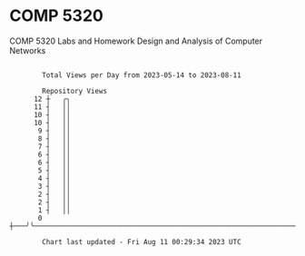 # COMP 5320
COMP 5320 Labs and Homework 
Design and Analysis of Computer Networks

```

        Total Views per Day from 2023-05-14 to 2023-08-11

        Repository Views
      12 ┼   ╭╮
      11 ┤   ││
      10 ┤   ││
      10 ┤   ││
       9 ┤   ││
       8 ┤   ││
       7 ┤   ││
       6 ┤   ││
       6 ┤   ││
       5 ┤   ││
       4 ┤   ││
       3 ┤   ││
       2 ┤   ││
       2 ┤   ││
       1 ┤   ││
       0 ┼───╯╰────────────────────────────────────────────────────────────────────────────────────

        Chart last updated - Fri Aug 11 00:29:34 2023 UTC
        
```
